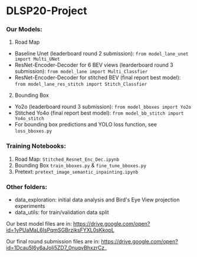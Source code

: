 # DLSP20-Project

### Our Models:
1. Road Map
- Baseline Unet (leaderboard round 2 submission): ```from model_lane_unet import Multi_UNet```
- ResNet-Encoder-Decoder for 6 BEV views (learderboard round 3 submission): ```from model_lane import Multi_Classfier```
- ResNet-Encoder-Decoder for stitched BEV (final report best model): ```from model_lane_res_stitch import Stitch_Classfier```

2. Bounding Box
- Yo2o (leaderboard round 3 submission): ```from model_bboxes import Yo2o``` 
- Stitched Yo4o (final report best model): ```from model_bb_stitch import Yo4o_stitch``` 
- For bounding box predictions and YOLO loss function, see ```loss_bboxes.py```

### Training Notebooks:
1. Road Map: ```Stitched_Resnet_Enc_Dec.ipynb```
2. Bounding Box ```train_bboxes.py``` & ```fine_tune_bboxes.py```
3. Pretext: ```pretext_image_semantic_inpainting.ipynb```

### Other folders:
- data_exploration: initial data analysis and Bird's Eye View projection experiments
- data_utils: for train/validation data split

Our best model files are in: https://drive.google.com/open?id=1yPUaMaL6IsPqmSGBrziksFYXL0sKkopL

Our final round submission files are in: https://drive.google.com/open?id=1Dcau5I6y6aJoIi5ZD7_0nuqvBhxzrCz_
